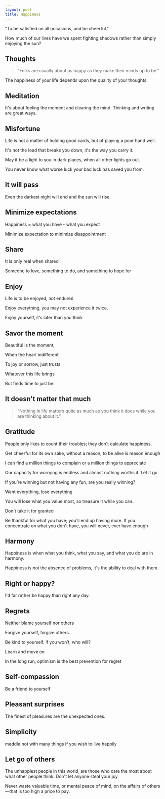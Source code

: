 ```yaml
---
layout: post
title: Happiness  
---
```


 "To be satisfied on all occasions, and be cheerful." 

How much of our lives have we spent fighting shadows rather than simply enjoying the sun?



## Thoughts 

> "Folks are usually about as happy as they make their minds up to be."

The happiness of your life depends upon the quality of your thoughts.


## Meditation 

It's about feeling the moment and clearing the mind. Thinking and writing are great ways. 



## Misfortune 

Life is not a matter of holding good cards, but of playing a poor hand well.

It's not the load that breaks you down, it's the way you carry it.

May it be a light to you in dark places, when all other lights go out.

You never know what worse luck your bad luck has saved you from.


## It will pass 

Even the darkest night will end and the sun will rise.

## Minimize expectations

Happiness = what you have - what you expect

Minimize expectation to minimize disappointment 

## Share 

It is only real when shared

Someone to love, something to do, and something to hope for

## Enjoy 

Life is to be enjoyed, not endured

Enjoy everything, you may not experience it twice.

Enjoy yourself, it's later than you think

## Savor the moment 

Beautiful is the moment,

When the heart indifferent

To joy or sorrow, just trusts

Whatever this life brings

But finds time to just be.

## It doesn't matter that much 

> “Nothing in life matters quite as much as you think it does while you are thinking about it.” 


## Gratitude 

People only likes to count their troubles; they don't calculate happiness.

Get cheerful for its own sake, without a reason, to be alive is reason enough 

I can find a million things to complain or a million things to appreciate

Our capacity for worrying is endless and almost nothing worths it. Let it go

If you’re winning but not having any fun, are you really winning?

Want everything, lose everything 

You will lose what you value most, so treasure it while you can.

Don't take it for granted

Be thankful for what you have; you'll end up having more. If you concentrate on what you don't have, you will never, ever have enough


## Harmony 

Happiness is when what you think, what you say, and what you do are in harmony.

Happiness is not the absence of problems, it's the ability to deal with them.


## Right or happy?

I'd far rather be happy than right any day.


## Regrets 

Neither blame yourself nor others

Forgive yourself, forgive others. 

Be kind to yourself. If you won’t, who will? 

Learn and move on 

In the long run, optimism is the best prevention for regret


## Self-compassion 

Be a friend to yourself

## Pleasant surprises

The finest of pleasures are the unexpected ones.

## Simplicity 

meddle not with many things if you wish to live happily 

## Let go of others 

The unhappiest people in this world, are those who care the most about what other people think. Don't let anyone steal your joy

Never waste valuable time, or mental peace of mind, on the affairs of others—that is too high a price to pay.




